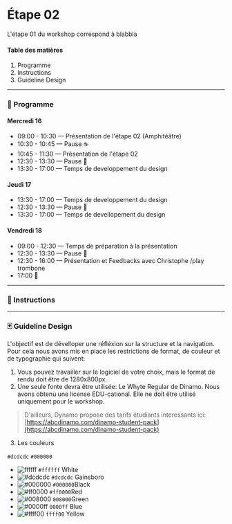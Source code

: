 # Étape 02

L'étape 01 du workshop correspond à blabbla

#### Table des matières 
1. Programme  
2. Instructions  
3. Guideline Design  

-----------------
### :date: Programme

#### Mercredi 16
* 09:00 - 10:30 — Présentation de l'étape 02 (Amphitéâtre)
* 10:30 - 10:45 — Pause :coffee:
* 10:45 - 11:30 — Présentation de l'étape 02
* 12:30 - 13:30 — Pause :fork_and_knife:
* 13:30 - 17:00 — Temps de developpement du design 

#### Jeudi 17
* 13:30 - 17:00 — Temps de developpement du design 
* 12:30 - 13:30 — Pause :fork_and_knife:
* 13:30 - 17:00 — Temps de devellopement du design 

#### Vendredi 18
* 09:00 - 12:30 — Temps de préparation à la présentation 
* 12:30 - 13:30 — Pause :fork_and_knife:
* 12:30 - 16:00 — Présentation et Feedbacks avec Christophe /play trombone
* 17:00 :santa:


-----------------

### :memo: Instructions

-----------------

### :black_joker: Guideline Design 
L'objectif est de dévelloper une réfléxion sur la structure et la navigation. Pour cela nous avons mis en place les restrictions de format, de couleur et de typographie qui suivent: 
1. Vous pouvez travailler sur le logiciel de votre choix, mais le format de rendu doit être de 1280x800px. 
2. Une seule fonte devra être utilisée: Le Whyte Regular de Dinamo. Nous avons obtenu une license EDU-cational. Elle ne doit être utilisé uniquement pour le workshop. 
>D'ailleurs, Dynamo propose des tarifs étudiants interessants ici: [https://abcdinamo.com/dinamo-student-pack](https://abcdinamo.com/dinamo-student-pack)
3. Les couleurs

`#dcdcdc`
`#000000`



- ![ffffff](http://via.placeholder.com/15/FFFFFF/000000?text=+) `#ffffff` White
- ![#dcdcdc](https://via.placeholder.com/15/DCDCDC/000000?text=+) `#dcdcdc` Gainsboro
- ![#000000](https://via.placeholder.com/15/000000/000000?text=+) `#000000`Black
- ![#ff0000](https://via.placeholder.com/15/ff0000/000000?text=+) `#ff0000`Red
- ![#008000](https://via.placeholder.com/15/008000/000000?text=+) `008000`Green
- ![#0000ff](https://via.placeholder.com/15/0000ff/000000?text=+) `0000ff` Blue 
- ![#ffff00](https://via.placeholder.com/15/ffff00/000000?text=+) `ffff00` Yellow 


